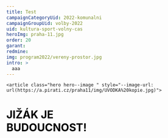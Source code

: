 ```yaml
---
title: Test
campaignCategoryUid: 2022-komunalni
campaignGroupUid: volby-2022
uid: kultura-sport-volny-cas
heroImg: praha-11.jpg
order: 20
garant: 
redmine: 
img: program2022/vereny-prostor.jpg
intro: >
  aaa
---
```

    <article class="hero hero--image " style="--image-url: url(https://a.pirati.cz/praha11/img/UVODKA%20kopie.jpg)">
  <div class="container grid lg:grid-rows-4 lg:grid-cols-7 gap-2 items-center">
    <div class="lg:row-span-4 lg:col-span-3 order-1">
      <h1 class="head-alt-md md:head-alt-xl" style="color:#000000;">JIŽÁK JE<br/>BUDOUCNOST!<br/><br/><br/><br/><br/><br/></h1>
    </div>
    <div class="lg:row-span-1 lg:col-span-3 order-3">
      <div class="mt-4 md:mt-8 space-y-4">
        <!-- <button class="btn btn--white btn--fullwidth md:btn--autowidth text-lg">
          <div class="btn__body "><a href="/volby/2022-komunalni.html">S čím jdeme v Praze do voleb?</div>
        </button>

        <button class="btn btn--white btn--fullwidth md:btn--autowidth text-lg">
          <div class="btn__body "><a href="/lide/mestske-casti/">Najdete nás v městských částech</a></div>
        </button>
        -->
      </div>
    </div>
    <div class="lg:row-span-5 lg:col-span-4 order-2">
    
    </div>
  </div>
</article>
### Testovací nadpis

Nam quis nulla. In sem justo, commodo ut, suscipit at, pharetra vitae, orci. Nunc tincidunt ante vitae massa. Aliquam id dolor. Mauris metus. Aliquam erat volutpat. Fusce aliquam vestibulum ipsum. Duis viverra diam non justo. Quisque tincidunt scelerisque libero. Etiam egestas wisi a erat.



<div class="reseni">
<b>Navrhovaná opatření:</b>
<blockquote style="border:margin:1em;1px solid black;padding:1em">  
<ol>
<li>Vytvoříme poradenské místo pro obyvatele P11 na podporu energetických úspor jako například instalace fotovoltaiky a její co nejlepší využití v rámci SVJ a BD a další udržitelná řešení (nakládání s dešťovou vodou, zelené střechy, chlazení). Většinu domů v MČ vlastní jejich obyvatelé. Aby P11 využila potenciál výroby z obnovitelných zdrojů a stala se energeticky robustním městem a zároveň aby obyvatelé dostali pod kontrolu své účty za elektřinu, bez spolupráce s občany P11 se to neobejde.</li>
<li>Vypíšeme sérii mikrograntů pro SVJ a BD na obnovitelná a udržitelná řešení – nakládání s dešťovou vodou, zelené střechy, založení energetické komunity, příprava projektu solárních elektráren apod.)</li>
<li>Vytvoříme energetickou koncepci MČ s výhledem na příštích 10 let, která stanoví ambiciózní cíle v oblasti vlastní výroby energie a snížení spotřeby energie.</li>
</ol>
</blockquote>
</div>

<script type="text/javascript" src="https://ajax.googleapis.com/ajax/libs/jquery/1.7.2/jquery.min.js"></script>
<script type="text/javascript" src="/assets/js/reseni.js"></script>
